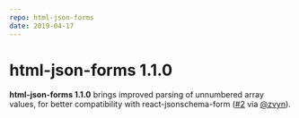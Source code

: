 ```yaml
---
repo: html-json-forms
date: 2019-04-17
---
```


# html-json-forms 1.1.0

**html-json-forms 1.1.0** brings improved parsing of unnumbered array values, for better compatibility with react-jsonschema-form ([#2](https://github.com/wq/html-json-forms/issues/2) via [@zvyn](https://github.com/zvyn)).
